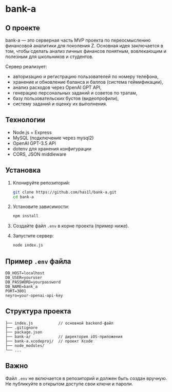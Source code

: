 # bank-a

## О проекте

bank-a — это серверная часть MVP проекта по переосмыслению финансовой аналитики для поколения Z. Основная идея заключается в том, чтобы сделать анализ личных финансов понятным, вовлекающим и полезным для школьников и студентов.

Сервер реализует:
- авторизацию и регистрацию пользователей по номеру телефона,
- хранение и обновление баланса и баллов (система геймификации),
- анализ расходов через OpenAI GPT API,
- генерацию персональных заданий и советов по тратам,
- базу пользовательских бустов (видеопрофили),
- систему заданий и оценку их выполнения.

## Технологии

- Node.js + Express
- MySQL (подключение через mysql2)
- OpenAI GPT-3.5 API
- dotenv для хранения конфигурации
- CORS, JSON middleware

## Установка

1. Клонируйте репозиторий:
   ```bash
   git clone https://github.com/has1l/bank-a.git
   cd bank-a
   ```

2. Установите зависимости:
   ```bash
   npm install
   ```

3. Создайте файл `.env` в корне проекта (пример ниже).

4. Запустите сервер:
   ```bash
   node index.js
   ```

## Пример `.env` файла

```env
DB_HOST=localhost
DB_USER=youruser
DB_PASSWORD=yourpassword
DB_NAME=bank_a
PORT=3001
neyro=your-openai-api-key
```

## Структура проекта

```
├── index.js           // основной backend-файл
├── .gitignore
├── package.json
├── bank-a/            // директория iOS-приложения
├── bank-a.xcodeproj/  // проект Xcode
├── node_modules/
└── ...
```

## Важно

Файл `.env` не включается в репозиторий и должен быть создан вручную. Не публикуйте в открытом доступе свои ключи и пароли.
